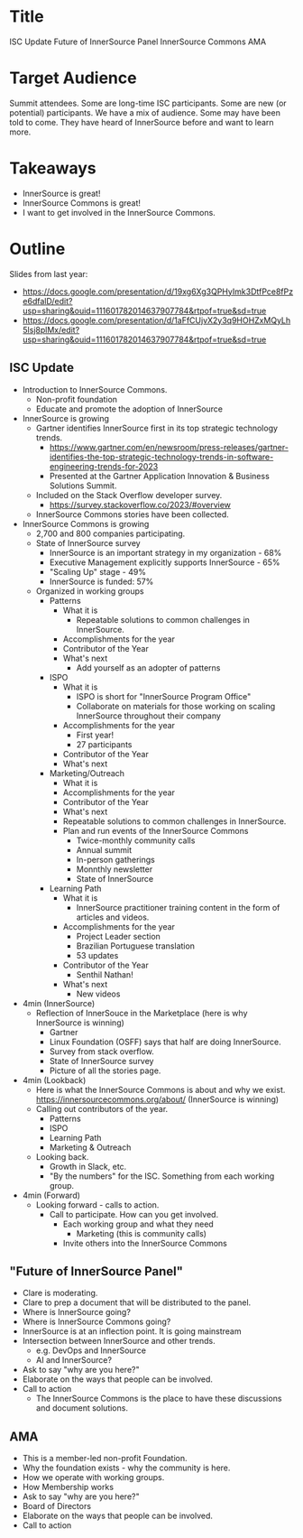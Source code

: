 # Title

ISC Update
Future of InnerSource Panel
InnerSource Commons AMA

# Target Audience

Summit attendees.
Some are long-time ISC participants.
Some are new (or potential) participants.
We have a mix of audience.
Some may have been told to come.
They have heard of InnerSource before and want to learn more.

# Takeaways

* InnerSource is great!
* InnerSource Commons is great!
* I want to get involved in the InnerSource Commons.

# Outline

Slides from last year:
* https://docs.google.com/presentation/d/19xg6Xg3QPHyImk3DtfPce8fPze6dfalD/edit?usp=sharing&ouid=111601782014637907784&rtpof=true&sd=true
* https://docs.google.com/presentation/d/1aFfCUjvX2y3q9HOHZxMQyLh5lsj8plMx/edit?usp=sharing&ouid=111601782014637907784&rtpof=true&sd=true

## ISC Update
  * Introduction to InnerSource Commons.
    * Non-profit foundation
    * Educate and promote the adoption of InnerSource
  * InnerSource is growing
     * Gartner identifies InnerSource first in its top strategic technology trends.
       * https://www.gartner.com/en/newsroom/press-releases/gartner-identifies-the-top-strategic-technology-trends-in-software-engineering-trends-for-2023
       * Presented at the Gartner Application Innovation & Business Solutions Summit.
     * Included on the Stack Overflow developer survey.
       * https://survey.stackoverflow.co/2023/#overview
     * InnerSource Commons stories have been collected.
   * InnerSource Commons is growing
     * 2,700 and 800 companies participating.
     * State of InnerSource survey
       * InnerSource is an important strategy in my organization - 68%
       * Executive Management explicitly supports InnerSource - 65%
       * "Scaling Up" stage - 49%
       * InnerSource is funded: 57%
     * Organized in working groups
       * Patterns
         * What it is
           * Repeatable solutions to common challenges in InnerSource.
         * Accomplishments for the year
         * Contributor of the Year
         * What's next
           * Add yourself as an adopter of patterns
       * ISPO
         * What it is
           * ISPO is short for "InnerSource Program Office"
           * Collaborate on materials for those working on scaling InnerSource throughout their company
         * Accomplishments for the year
           * First year!
           * 27 participants
         * Contributor of the Year
         * What's next
       * Marketing/Outreach
         * What it is
         * Accomplishments for the year
         * Contributor of the Year
         * What's next
         * Repeatable solutions to common challenges in InnerSource.
         * Plan and run events of the InnerSource Commons
           * Twice-monthly community calls
           * Annual summit
           * In-person gatherings
           * Monnthly newsletter
           * State of InnerSource
       * Learning Path
         * What it is
           * InnerSource practitioner training content in the form of articles and videos.
         * Accomplishments for the year
           * Project Leader section
           * Brazilian Portuguese translation
           * 53 updates
         * Contributor of the Year
           * Senthil Nathan!
         * What's next
           * New videos
  * 4min (InnerSource)
    * Reflection of InnerSouce in the Marketplace (here is why InnerSource is winning)
      * Gartner
      * Linux Foundation (OSFF) says that half are doing InnerSource.
      * Survey from stack overflow.
      * State of InnerSource survey
      * Picture of all the stories page.
  * 4min (Lookback)
    * Here is what the InnerSource Commons is about and why we exist.  https://innersourcecommons.org/about/  (InnerSource is winning)
    * Calling out contributors of the year.
      * Patterns
      * ISPO
      * Learning Path
      * Marketing & Outreach
    * Looking back.
      * Growth in Slack, etc.
      * "By the numbers" for the ISC.  Something from each working group.
  * 4min (Forward)
    * Looking forward - calls to action.
       * Call to participate.  How can you get involved.
         * Each working group and what they need
           * Marketing (this is community calls)
         * Invite others into the InnerSource Commons

## "Future of InnerSource Panel"
  * Clare is moderating.
  * Clare to prep a document that will be distributed to the panel.
  * Where is InnerSource going?
  * Where is InnerSource Commons going?
  * InnerSource is at an inflection point.  It is going mainstream
  * Intersection between InnerSource and other trends.
    * e.g. DevOps and InnerSource
    * AI and InnerSource?
  * Ask to say "why are you here?"
  * Elaborate on the ways that people can be involved.
  * Call to action
    * The InnerSource Commons is the place to have these discussions and document solutions.

## AMA
  * This is a member-led non-profit Foundation.
  * Why the foundation exists - why the community is here.
  * How we operate with working groups.
  * How Membership works
  * Ask to say "why are you here?"
  * Board of Directors
  * Elaborate on the ways that people can be involved.
  * Call to action
